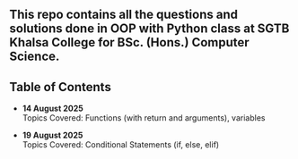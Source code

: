 ## This repo contains all the questions and solutions done in OOP with Python class at SGTB Khalsa College for BSc. (Hons.) Computer Science.

## Table of Contents

- **14 August 2025**  
  Topics Covered: Functions (with return and arguments), variables

- **19 August 2025**  
  Topics Covered: Conditional Statements (if, else, elif)